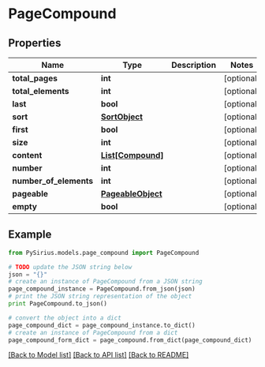 # PageCompound


## Properties

Name | Type | Description | Notes
------------ | ------------- | ------------- | -------------
**total_pages** | **int** |  | [optional] 
**total_elements** | **int** |  | [optional] 
**last** | **bool** |  | [optional] 
**sort** | [**SortObject**](SortObject.md) |  | [optional] 
**first** | **bool** |  | [optional] 
**size** | **int** |  | [optional] 
**content** | [**List[Compound]**](Compound.md) |  | [optional] 
**number** | **int** |  | [optional] 
**number_of_elements** | **int** |  | [optional] 
**pageable** | [**PageableObject**](PageableObject.md) |  | [optional] 
**empty** | **bool** |  | [optional] 

## Example

```python
from PySirius.models.page_compound import PageCompound

# TODO update the JSON string below
json = "{}"
# create an instance of PageCompound from a JSON string
page_compound_instance = PageCompound.from_json(json)
# print the JSON string representation of the object
print PageCompound.to_json()

# convert the object into a dict
page_compound_dict = page_compound_instance.to_dict()
# create an instance of PageCompound from a dict
page_compound_form_dict = page_compound.from_dict(page_compound_dict)
```
[[Back to Model list]](../README.md#documentation-for-models) [[Back to API list]](../README.md#documentation-for-api-endpoints) [[Back to README]](../README.md)


